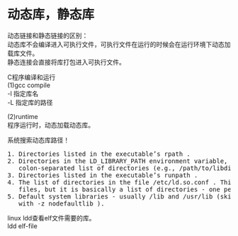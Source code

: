 # 动态库，静态库  
  
动态链接和静态链接的区别：    
动态库不会编译进入可执行文件，可执行文件在运行的时候会在运行环境下动态加载库文件。  
静态连接会直接将库打包进入可执行文件。    
  
C程序编译和运行    
(1)gcc compile   
-l  指定库名    
-L  指定库的路径    
  
(2)runtime        
程序运行时，动态加载动态库。  
  
系统搜索动态库路径！  
<pre>
1. Directories listed in the executable’s rpath .  
2. Directories in the LD_LIBRARY_PATH environment variable, which contains  
   colon-separated list of directories (e.g., /path/to/libdir:/another/path )  
3. Directories listed in the executable’s runpath .  
4. The list of directories in the file /etc/ld.so.conf . This file can include other  
   files, but it is basically a list of directories - one per line.  
5. Default system libraries - usually /lib and /usr/lib (skipped if compiled  
   with -z nodefaultlib ).  
</pre>

linux ldd查看elf文件需要的库。  
ldd    elf-file    

